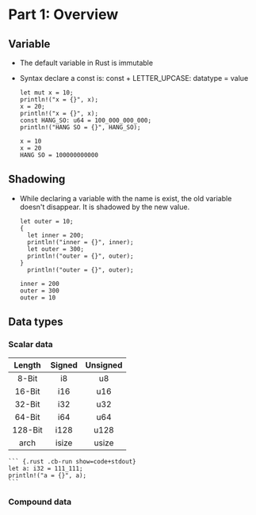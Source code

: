 # Part 1: Overview

## Variable
- The default variable in Rust is immutable
- Syntax declare a const is: const + LETTER\_UPCASE: datatype = value
    ``` {.rust .numberLines startFrom="1"}
    let mut x = 10;
    println!("x = {}", x);
    x = 20;
    println!("x = {}", x);
    const HANG_SO: u64 = 100_000_000_000;
    println!("HANG SO = {}", HANG_SO); 
    ```

    ``` {.stdout}
    x = 10
    x = 20
    HANG SO = 100000000000
    ```
## Shadowing
- While declaring a variable with the name is exist, the old variable doesn't disappear. It is shadowed by the new value.

    ``` {.rust .numberLines startFrom="1"}
    let outer = 10;
    {
      let inner = 200;
      println!("inner = {}", inner);
      let outer = 300;
      println!("outer = {}", outer);
    }
      println!("outer = {}", outer);
    ```

    ``` {.stdout}
    inner = 200
    outer = 300
    outer = 10
    ```
## Data types
### Scalar data
|Length|Signed|Unsigned|
|:----:|:----:|:------:|
|8-Bit|i8|u8|
|16-Bit|i16|u16|
|32-Bit|i32|u32|
|64-Bit|i64|u64|
|128-Bit|i128|u128|
|arch|isize|usize|

    ``` {.rust .cb-run show=code+stdout}
    let a: i32 = 111_111;
    println!("a = {}", a);
    ```

### Compound data
